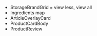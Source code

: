 * StorageBrandGrid = view less, view all
* Ingredients map
* ArticleOverlayCard
* ProductCardBody
* ProductReview
